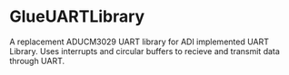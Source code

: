 # GlueUARTLibrary
A replacement ADUCM3029 UART library for ADI implemented UART Library. Uses interrupts and circular buffers to recieve and transmit data through UART.
